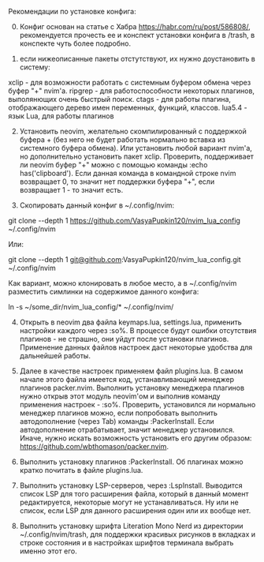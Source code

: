 Рекомендации по установке конфига:

0. Конфиг основан на статье с Хабра https://habr.com/ru/post/586808/, рекомендуется прочесть ее и конспект установки конфига в /trash, в конспекте чуть более подробно. 

1. если нижеописанные пакеты отстутствуют, их нужно доустановить в систему:

xclip - для возможности работать с системным буфером обмена через буфер "+" nvim'a.
ripgrep - для работоспособности некоторых плагинов, выполянющих очень быстрый поиск.
ctags - для работы плагина, отображающего дерево имен переменных, функций, классов.
lua5.4 - язык Lua, для работы плагинов

2. Установить neovim, желательно скомпилированный с поддержкой буфера + (без него не будет работать нормально вставка из системного буфера обмена). Или установить любой вариант nvim'a, но дополнительно установить пакет xclip. Проверить, поддерживает ли neovim буфер "+" можно с помощью команды :echo has('clipboard'). Если данная команда в командной строке nvim возвращает 0, то значит нет поддержки буфера "+", если возвращает 1 - то значит есть. 

3. Скопировать данный конфиг в ~/.config/nvim:

git clone --depth 1 https://github.com/VasyaPupkin120/nvim_lua_config ~/.config/nvim

Или:

git clone --depth 1 git@github.com:VasyaPupkin120/nvim_lua_config.git ~/.config/nvim

Как вариант, можно клонировать в любое место, а в ~/.config/nvim разместить симлинки на содержимое данного конфига:

ln -s  ~/some_dir/nvim_lua_config/* ~/.config/nvim/


4. Открыть в neovim два файла keymaps.lua, settings.lua, применить настройки каждого через :so%. В процессе будут ошибки отсутствия плагинов - не страшно, они уйдут после установки плагинов. Применение данных файлов настроек даст некоторые удобства для дальнейшей работы.

5. Далее в качестве настроек применяем файл plugins.lua. В самом начале этого файла имеется код, устанавливающий менеджер плагинов packer.nvim. Выполнить установку менеджера плагинов нужно открыв этот модуль neovim'ом и выполнив команду применения настроек - :so%. Проверить, установился ли нормально менеджер плагинов можно, если попробовать выполнить автодополнение (через Tab) команды :PackerInstall. Если автодополнение отрабатывает, значит менеджер установился. Иначе, нужно искать возможность установить его другим образом: https://github.com/wbthomason/packer.nvim.  

6. Выполнить установку плагинов :PackerInstall. Об плагинах можно кратко почитать в файле plugins.lua.

7. Выполнить установку LSP-серверов, через :LspInstall. Выводится список LSP для того расширения файла, который в данный момент редактируется, некоторые могут не устанавливаться. Ну или не список, если LSP для данного расширения один или их вообще нет. 

8. Выполнить установку шрифта Literation Mono Nerd из директории ~/.config/nvim/trash, для поддержки красивых рисунков в вкладках и строке состояния и в настройках шрифтов терминала выбрать именно этот его.

